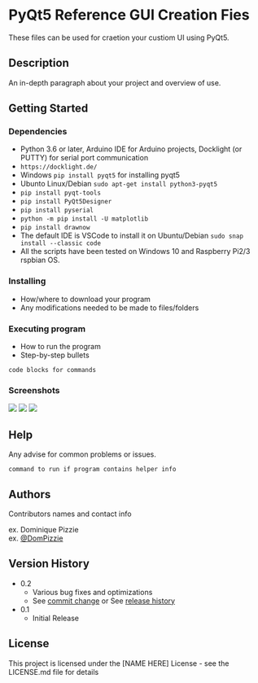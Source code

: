 # PyQt5 Reference GUI Creation Fies
These files can be used for craetion your custiom UI using PyQt5.

## Description

An in-depth paragraph about your project and overview of use.

## Getting Started

### Dependencies
* Python 3.6 or later, Arduino IDE for Arduino projects, Docklight (or PUTTY) for serial port communication
* ``` https://docklight.de/ ```
* Windows ```pip install pyqt5``` for installing pyqt5
* Ubunto Linux/Debian ```sudo apt-get install python3-pyqt5 ```
* ```pip install pyqt-tools```
* ```pip install PyQt5Designer```
* ```pip install pyserial ```
* ```python -m pip install -U matplotlib```
* ```pip install drawnow```
* The default IDE is VSCode to install it on Ubuntu/Debian ```sudo snap install --classic code```
* All the scripts have been tested on Windows 10 and Raspberry Pi2/3 rspbian OS.

### Installing

* How/where to download your program
* Any modifications needed to be made to files/folders

### Executing program

* How to run the program
* Step-by-step bullets
```
code blocks for commands
```
### Screenshots

![](https://github.com/MF-Ahmed/PyQT5-UI-Files/blob/main/Screenshots/Screenshot_1.bmp)
![](https://github.com/MF-Ahmed/PyQT5-UI-Files/blob/main/Screenshots/Screenshot_2.bmp)
![](https://github.com/MF-Ahmed/PyQT5-UI-Files/blob/main/Screenshots/Screenshot_3.bmp)



## Help

Any advise for common problems or issues.
```
command to run if program contains helper info
```

## Authors

Contributors names and contact info

ex. Dominique Pizzie  
ex. [@DomPizzie](https://twitter.com/dompizzie)

## Version History

* 0.2
    * Various bug fixes and optimizations
    * See [commit change]() or See [release history]()
* 0.1
    * Initial Release

## License

This project is licensed under the [NAME HERE] License - see the LICENSE.md file for details
